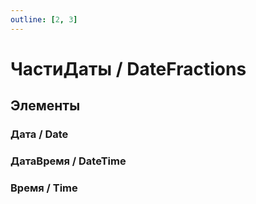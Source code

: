```yaml
---
outline: [2, 3]
---
```


# ЧастиДаты / DateFractions


## Элементы


### Дата / Date


### ДатаВремя / DateTime


### Время / Time


